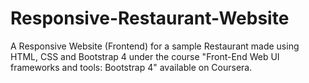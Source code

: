# Responsive-Restaurant-Website
A Responsive Website (Frontend) for a sample Restaurant made using HTML, CSS and Bootstrap 4 under the course "Front-End Web UI frameworks and tools: Bootstrap 4" available on Coursera.
